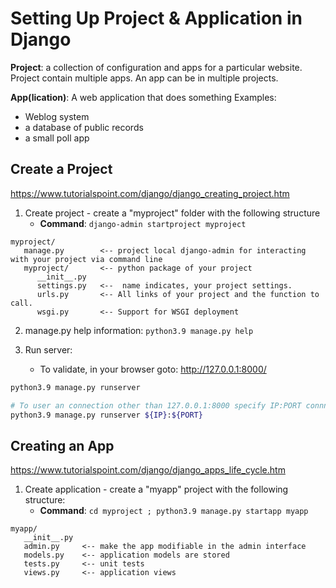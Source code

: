 # Setting Up Project & Application in Django

**Project**: a collection of configuration and apps for a particular website. Project contain multiple apps. An app can be in multiple projects.

**App(lication)**: A web application that does something  Examples: 
   - Weblog system 
   - a database of public records 
   - a small poll app
   
## Create a Project
https://www.tutorialspoint.com/django/django_creating_project.htm 

1. Create project - create a "myproject" folder with the following structure
   * **Command**: `django-admin startproject myproject`
```buildoutcfg
myproject/
   manage.py        <-- project local django-admin for interacting with your project via command line
   myproject/       <-- python package of your project
      __init__.py   
      settings.py   <--  name indicates, your project settings. 
      urls.py       <-- All links of your project and the function to call.
      wsgi.py       <-- Support for WSGI deployment 
```

2. manage.py help information: `python3.9 manage.py help`


3. Run server: 
   * To validate, in your browser goto: http://127.0.0.1:8000/
```bash
python3.9 manage.py runserver

# To user an connection other than 127.0.0.1:8000 specify IP:PORT connnection info
python3.9 manage.py runserver ${IP}:${PORT}
``` 
 


## Creating an App  

https://www.tutorialspoint.com/django/django_apps_life_cycle.htm

1. Create application - create a "myapp" project with the following structure: 
      * **Command**: `cd myproject ; python3.9 manage.py startapp myapp`
```buildoutcfg
myapp/
   __init__.py 
   admin.py     <-- make the app modifiable in the admin interface
   models.py    <-- application models are stored
   tests.py     <-- unit tests
   views.py     <-- application views
```
